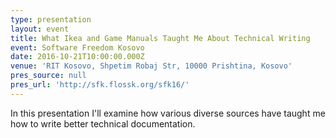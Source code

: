 ```yaml
---
type: presentation
layout: event
title: What Ikea and Game Manuals Taught Me About Technical Writing
event: Software Freedom Kosovo
date: 2016-10-21T10:00:00.000Z
venue: 'RIT Kosovo, Shpetim Robaj Str, 10000 Prishtina, Kosovo'
pres_source: null
pres_url: 'http://sfk.flossk.org/sfk16/'
---
```


In this presentation I'll examine how various diverse sources have taught me how to write better technical documentation.
